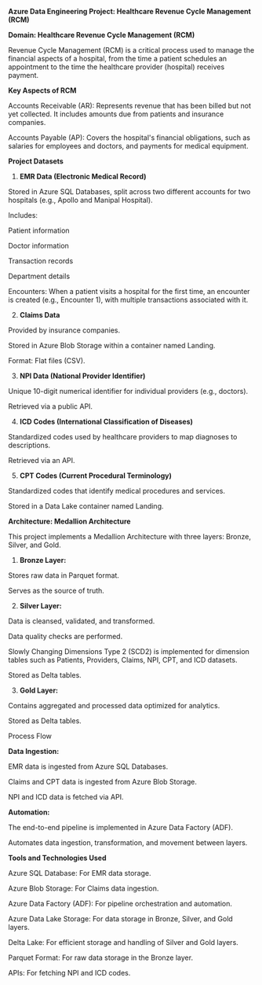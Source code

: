 **Azure Data Engineering Project: Healthcare Revenue Cycle Management (RCM)**

**Domain: Healthcare Revenue Cycle Management (RCM)**

Revenue Cycle Management (RCM) is a critical process used to manage the financial aspects of a hospital, from the time a patient schedules an appointment to the time the healthcare provider (hospital) receives payment.

**Key Aspects of RCM**

Accounts Receivable (AR): Represents revenue that has been billed but not yet collected. It includes amounts due from patients and insurance companies.

Accounts Payable (AP): Covers the hospital's financial obligations, such as salaries for employees and doctors, and payments for medical equipment.

**Project Datasets**

1. **EMR Data (Electronic Medical Record)**

Stored in Azure SQL Databases, split across two different accounts for two hospitals (e.g., Apollo and Manipal Hospital).

Includes:

Patient information

Doctor information

Transaction records

Department details

Encounters: When a patient visits a hospital for the first time, an encounter is created (e.g., Encounter 1), with multiple transactions associated with it.

2. **Claims Data**

Provided by insurance companies.

Stored in Azure Blob Storage within a container named Landing.

Format: Flat files (CSV).

3. **NPI Data (National Provider Identifier)**

Unique 10-digit numerical identifier for individual providers (e.g., doctors).

Retrieved via a public API.

4. **ICD Codes (International Classification of Diseases)**

Standardized codes used by healthcare providers to map diagnoses to descriptions.

Retrieved via an API.

5. **CPT Codes (Current Procedural Terminology)**

Standardized codes that identify medical procedures and services.

Stored in a Data Lake container named Landing.

**Architecture: Medallion Architecture**

This project implements a Medallion Architecture with three layers: Bronze, Silver, and Gold.

1. **Bronze Layer:**

Stores raw data in Parquet format.

Serves as the source of truth.

2. **Silver Layer:**

Data is cleansed, validated, and transformed.

Data quality checks are performed.

Slowly Changing Dimensions Type 2 (SCD2) is implemented for dimension tables such as Patients, Providers, Claims, NPI, CPT, and ICD datasets.

Stored as Delta tables.

3. **Gold Layer:**

Contains aggregated and processed data optimized for analytics.

Stored as Delta tables.

Process Flow

**Data Ingestion:**

EMR data is ingested from Azure SQL Databases.

Claims and CPT data is ingested from Azure Blob Storage.

NPI and ICD data is fetched via API.

**Automation:**

The end-to-end pipeline is implemented in Azure Data Factory (ADF).

Automates data ingestion, transformation, and movement between layers.

**Tools and Technologies Used**

Azure SQL Database: For EMR data storage.

Azure Blob Storage: For Claims data ingestion.

Azure Data Factory (ADF): For pipeline orchestration and automation.

Azure Data Lake Storage: For data storage in Bronze, Silver, and Gold layers.

Delta Lake: For efficient storage and handling of Silver and Gold layers.

Parquet Format: For raw data storage in the Bronze layer.

APIs: For fetching NPI and ICD codes.
